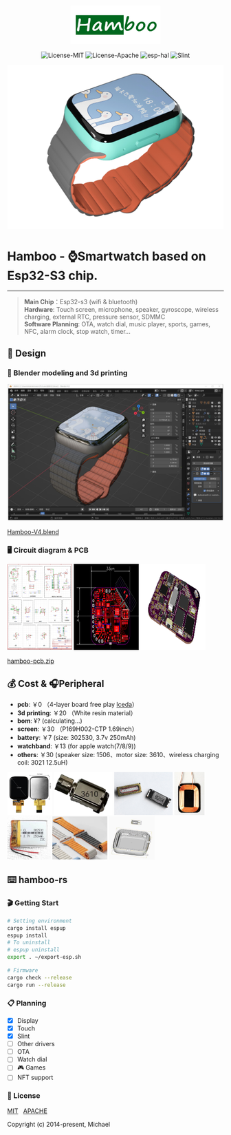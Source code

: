 <p align="center">
  <img width="210" height="90" src="docs/Hamboo.jpg">
</p>
<p align="center">
    <img alt="License-MIT" src="https://img.shields.io/badge/license-MIT-blue.svg"/>
    <img alt="License-Apache" src="https://img.shields.io/badge/license-apache-blue.svg"/>
    <img alt="esp-hal" src="https://img.shields.io/badge/esp_hal-0.17.0-green.svg"/>
    <img alt="Slint" src="https://img.shields.io/badge/slint-1.5.1-green.svg"/>
</p>

<img alt="Hamboo" src="docs/watch.jpg"/>

<br>

# Hamboo - ⌚Smartwatch based on Esp32-S3 chip.

---

> **Main Chip**：Esp32-s3 (wifi & bluetooth) <br>
> **Hardware**: Touch screen, microphone, speaker, gyroscope, wireless charging, external RTC, pressure sensor, SDMMC <br>
> **Software Planning**: OTA, watch dial, music player, sports, games, NFC, alarm clock, stop watch, timer... <br>

## 📐 Design

### 📐 Blender modeling and 3d printing

![blender.jpg](docs%2Fblender.jpg)

[Hamboo-V4.blend](docs%2FHamboo-V4.blend)

### 🖥️ Circuit diagram & PCB

<div>
<img width="30%" height="200" src="docs/circuit-diagram.png"/>
<img width="30%" height="200" src="docs/PCB.png"/>
<img width="30%" height="200" src="docs/PCB3D.png"/>
</div>

[hamboo-pcb.zip](docs%2Fhamboo-pcb.zip)

## 💰 Cost & 🎧Peripheral

- **pcb**: ￥0 （4-layer board free play [lceda](https://lceda.cn/)）
- **3d printing**: ￥20 （White resin material）
- **bom**: ¥? (calculating...)
- **screen**: ￥30 （P169H002-CTP 1.69inch）
- **battery**: ￥7 (size: 302530, 3.7v 250mAh)
- **watchband**: ￥13 (for apple watch(7/8/9))
- **others**: ￥30 (speaker size: 1506、motor size: 3610、wireless charging coil: 3021 12.5uH)

<div>
    <img height="100" src="docs/screen.jpg"/>
    <img height="100" src="docs/motor.jpg"/>
    <img height="100" src="docs/speaker.jpg"/>
    <img height="100" src="docs/coil.png"/>
    <img height="100" src="docs/battery.jpg"/>
    <img height="100" src="docs/watchband.jpg"/>
    <img height="100" src="docs/3dmodel.jpg"/>
</div>

## ⌨️ hamboo-rs

### 🎬 Getting Start

```bash
# Setting environment
cargo install espup
espup install
# To uninstall
# espup uninstall
export . ~/export-esp.sh
```
```bash
# Firmware
cargo check --release
cargo run --release
```

### 📋 Planning

- [X] Display
- [X] Touch
- [X] Slint
- [ ] Other drivers
- [ ] OTA
- [ ] Watch dial
- [ ] 🎮 Games
- [ ] NFT support

### 📄 License

[MIT](https://opensource.org/licenses/MIT) &nbsp; [APACHE](https://opensource.org/license/apache-2-0)

Copyright (c) 2014-present, Michael